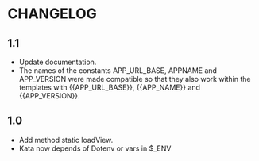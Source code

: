 CHANGELOG
=========

1.1
---
 * Update documentation.
 * The names of the constants APP_URL_BASE, APPNAME and APP_VERSION were made compatible so that they also work within the templates with {{APP_URL_BASE}}, {{APP_NAME}} and {{APP_VERSION}}.

1.0
---

 * Add method static loadView.
 * Kata now depends of Dotenv or vars in $_ENV